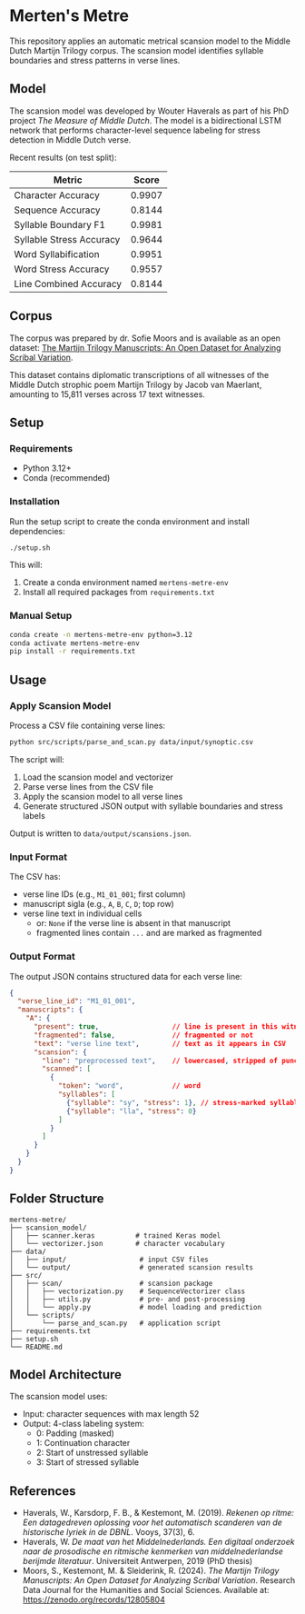 # Merten's Metre

This repository applies an automatic metrical scansion model to the Middle Dutch Martijn Trilogy corpus. The scansion model identifies syllable boundaries and stress patterns in verse lines.

## Model

The scansion model was developed by Wouter Haverals as part of his PhD project *The Measure of Middle Dutch*. The model is a bidirectional LSTM network that performs character-level sequence labeling for stress detection in Middle Dutch verse.

Recent results (on test split):

| Metric | Score |
|--------|-------|
| Character Accuracy | 0.9907 |
| Sequence Accuracy | 0.8144 |
| Syllable Boundary F1 | 0.9981 |
| Syllable Stress Accuracy | 0.9644 |
| Word Syllabification | 0.9951 |
| Word Stress Accuracy | 0.9557 |
| Line Combined Accuracy | 0.8144 |

## Corpus

The corpus was prepared by dr. Sofie Moors and is available as an open dataset: [The Martijn Trilogy Manuscripts: An Open Dataset for Analyzing Scribal Variation](https://zenodo.org/records/12805804).

This dataset contains diplomatic transcriptions of all witnesses of the Middle Dutch strophic poem Martijn Trilogy by Jacob van Maerlant, amounting to 15,811 verses across 17 text witnesses.

## Setup

### Requirements

- Python 3.12+
- Conda (recommended)

### Installation

Run the setup script to create the conda environment and install dependencies:

```bash
./setup.sh
```

This will:
1. Create a conda environment named `mertens-metre-env`
2. Install all required packages from `requirements.txt`

### Manual Setup

```bash
conda create -n mertens-metre-env python=3.12
conda activate mertens-metre-env
pip install -r requirements.txt
```

## Usage

### Apply Scansion Model

Process a CSV file containing verse lines:

```bash
python src/scripts/parse_and_scan.py data/input/synoptic.csv
```

The script will:
1. Load the scansion model and vectorizer
2. Parse verse lines from the CSV file
3. Apply the scansion model to all verse lines
4. Generate structured JSON output with syllable boundaries and stress labels

Output is written to `data/output/scansions.json`.

### Input Format

The CSV has:
- verse line IDs (e.g., `M1_01_001`; first column)
- manuscript sigla (e.g., `A`, `B`, `C`, `D`; top row)
- verse line text in individual cells
    - or: `None` if the verse line is absent in that manuscript
    - fragmented lines contain `...` and are marked as fragmented

### Output Format

The output JSON contains structured data for each verse line:

```json
{
  "verse_line_id": "M1_01_001",
  "manuscripts": {
    "A": {
      "present": true,                  // line is present in this witness
      "fragmented": false,              // fragmented or not
      "text": "verse line text",        // text as it appears in CSV
      "scansion": {
        "line": "preprocessed text",    // lowercased, stripped of punctuation
        "scanned": [
          {
            "token": "word",            // word
            "syllables": [
              {"syllable": "sy", "stress": 1}, // stress-marked syllable (1=stressed, 0=unstressed)
              {"syllable": "lla", "stress": 0}
            ]
          }
        ]
      }
    }
  }
}
```

## Folder Structure

```
mertens-metre/
├── scansion_model/
│   ├── scanner.keras          # trained Keras model
│   └── vectorizer.json        # character vocabulary
├── data/
│   ├── input/                  # input CSV files
│   └── output/                 # generated scansion results
├── src/
│   ├── scan/                   # scansion package
│   │   ├── vectorization.py    # SequenceVectorizer class
│   │   ├── utils.py            # pre- and post-processing
│   │   └── apply.py            # model loading and prediction
│   └── scripts/
│       └── parse_and_scan.py   # application script
├── requirements.txt
├── setup.sh
└── README.md
```

## Model Architecture

The scansion model uses:
- Input: character sequences with max length 52
- Output: 4-class labeling system:
  - 0: Padding (masked)
  - 1: Continuation character
  - 2: Start of unstressed syllable
  - 3: Start of stressed syllable

## References

- Haverals, W., Karsdorp, F. B., & Kestemont, M. (2019). *Rekenen op ritme: Een datagedreven oplossing voor het automatisch scanderen van de historische lyriek in de DBNL*. Vooys, 37(3), 6.
- Haverals, W. *De maat van het Middelnederlands. Een digitaal onderzoek naar de prosodische en ritmische kenmerken van middelnederlandse berijmde literatuur*. Universiteit Antwerpen, 2019 (PhD thesis)
- Moors, S., Kestemont, M. & Sleiderink, R. (2024). *The Martijn Trilogy Manuscripts: An Open Dataset for Analyzing Scribal Variation*. Research Data Journal for the Humanities and Social Sciences. Available at: https://zenodo.org/records/12805804
